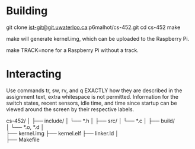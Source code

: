 Building
========================================

git clone ist-git@git.uwaterloo.ca:p6malhot/cs-452.git
cd cs-452
make

make will generate kernel.img, which can be uploaded to the Raspberry Pi.

make TRACK=none for a Raspberry Pi without a track.

Interacting
========================================

Use commands tr, sw, rv, and q EXACTLY how they are described in the assignment text, extra whitespace is not permitted.
Information for the switch states, recent sensors, idle time, and time since startup can be viewed around the screen by their respective labels.

cs-452/
│
├── include/
│   └── *.h
│
├── src/
│   └── *.c
│
├── build/   
│   └── *.o, *.d
│   
├── kernel.img
├── kernel.elf
├── linker.ld
│   
├── Makefile
